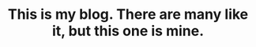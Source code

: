 ---
layout: ../layouts/Blog.astro
title: This is my blog. There are many like it, but this one is mine.
---